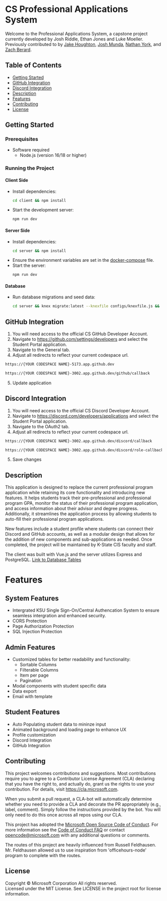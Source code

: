# CS Professional Applications System
Welcome to the Professional Applications System, a capstone project currently developed by Josh Riddle, Ethan Jones and Luke Moeller. Previously contributed to by [Jake Houghton](https://github.com/J-Houghton), [Josh Munda](https://github.com/josh-munda), [Nathan York](https://github.com/nafemage), and [Zach Berard](https://github.com/zmberard).  

## Table of Contents

* [Getting Started](#getting-started)
* [GitHub Integration](#github-integration)
* [Discord Integration](#discord-integration)
* [Description](#description)
* [Features](#features)
* [Contributing](#contributing)
* [License](#license)

## Getting Started

### **Prerequisites** 
* Software required
    * Node.js (version 16/18 or higher)

### **Running the Project**  

#### **Client Side**  
- Install dependencies:  
  ```sh
  cd client && npm install
  ```
- Start the development server:  
  ```sh
  npm run dev
  ```

#### **Server Side**  
- Install dependencies:  
  ```sh
  cd server && npm install
  ```
- Ensure the environment variables are set in the [docker-compose](.devcontainer/docker-compose.yaml) file.
- Start the server:  
  ```sh
  npm run dev
  ```

#### **Database**  
- Run database migrations and seed data:  
  ```sh
  cd server && knex migrate:latest --knexfile configs/knexfile.js && knex seed:run --knexfile configs/knexfile.js
  ```
    
## GitHub Integration 
1. You will need access to the official CS GitHub Developer Account.
2. Navigate to https://github.com/settings/developers and select the Student Portal application.
3. Navigate to the General tab.
4. Adjust all redirects to reflect your current codespace url.
  ```sh
  https://{YOUR CODESPACE NAME}-5173.app.github.dev
  ```
  ```sh
  https://{YOUR CODESPACE NAME}-3002.app.github.dev/github/callback
  ```
5. Update application


## Discord Integration
1. You will need access to the official CS Discord Developer Account.
2. Navigate to https://discord.com/developers/applications and select the Student Portal application.
3. Navigate to the OAuth2 tab.
4. Adjust all redirects to reflect your current codespace url.
  ```sh
  https://{YOUR CODESPACE NAME}-3002.app.github.dev/discord/callback
  ```
  ```sh
  https://{YOUR CODESPACE NAME}-3002.app.github.dev/discord/role-callback
  ```
5. Save changes

## Description
 This application is designed to replace the current professional program application while retaining its core functionality and introducing new features. It helps students track their pre-professional and professional program GPA, monitor the status of their professional program application, and access information about their advisor and degree progress. Additionally, it streamlines the application process by allowing students to auto-fill their professional program applications.

 New features include a student profile where students can connect their Discord and GitHub accounts, as well as a modular design that allows for the addition of new components and sub-applications as needed. Once completed, the project will be maintained by K-State CIS faculty and staff.

 The client was built with Vue.js and the server utilizes Express and PostgreSQL. [Link to Database Tables](docs/diagrams/Database_Schema.pdf)
 
# Features
## System Features
  - Intergrated KSU Single Sign-On/Central Authencation System to ensure seamless intergration and enhanced security.  
 - CORS Protection
 - Page Authorization Protection 
 - SQL Injection Protection 

## Admin Features
  - Customized tables for better readability and functionality: 
    - Sortable Columns
    - Filterable Columns
    - Item per page
    - Pagination
  - Modal components with student specific data  
  - Data export
  - Email with template


## Student Features 
  - Auto Populating student data to mininze input
  - Animated background and loading page to enhance UX 
  - Profile customization
  - Discord Integration
  - GitHub Integration

## Contributing

This project welcomes contributions and suggestions.  Most contributions require you to agree to a
Contributor License Agreement (CLA) declaring that you have the right to, and actually do, grant us
the rights to use your contribution. For details, visit https://cla.microsoft.com.

When you submit a pull request, a CLA-bot will automatically determine whether you need to provide
a CLA and decorate the PR appropriately (e.g., label, comment). Simply follow the instructions
provided by the bot. You will only need to do this once across all repos using our CLA.

This project has adopted the [Microsoft Open Source Code of Conduct](https://opensource.microsoft.com/codeofconduct/).
For more information see the [Code of Conduct FAQ](https://opensource.microsoft.com/codeofconduct/faq/) or
contact [opencode@microsoft.com](mailto:opencode@microsoft.com) with any additional questions or comments.

The routes of this project are heavily influenced from Russell Feldhausen. Mr. Feldhausen allowed us to use inspiration from 'officehours-node' program to complete with the routes.

## License

Copyright © Microsoft Corporation All rights reserved.<br />
Licensed under the MIT License. See LICENSE in the project root for license information.
